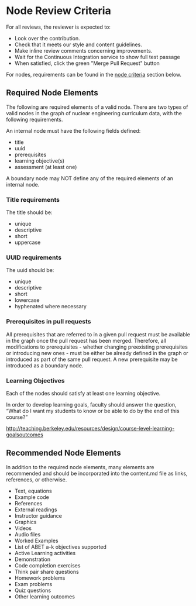 # Node Review Criteria

For all reviews, the reviewer is expected to:

- Look over the contribution.
- Check that it meets our style and content guidelines.
- Make inline review comments concerning improvements.
- Wait for the Continuous Integration service to show full test passage
- When satisfied, click the green "Merge Pull Request" button

For nodes, requirements can be found in the [node criteria](#node-criteria) 
section below.

## Required Node Elements

The following are required elements of a valid node. There are two types 
of valid nodes in the graph of nuclear engineering curriculum data, with the 
following requirements.

An internal node must have the following fields defined:
* title
* uuid
* prerequisites
* learning objective(s)
* assessment (at least one)

A boundary node may NOT define any of the required elements of an internal
node.

### Title requirements

The title should be:

- unique
- descriptive
- short
- uppercase

### UUID requirements

The uuid should be:

- unique
- descriptive
- short
- lowercase
- hyphenated where necessary


### Prerequisites in pull requests

All prerequisites that are referred to in a given pull request must be
available in the graph once the pull request has been merged.  Therefore, all
modifications to prerequisites - whether changing preexisting prerequisites
or introducing new ones - must be either be already defined in the graph or
introduced as part of the same pull request.  A new prerequisite may be
introduced as a boundary node.

### Learning Objectives

Each of the nodes should satisfy at least one learning objective.

In order to develop learning goals, faculty should answer the question, “What
do I want my students to know or be able to do by the end of this course?”

http://teaching.berkeley.edu/resources/design/course-level-learning-goalsoutcomes

## Recommended Node Elements

In addition to the required node elements, many elements are recommended and
should be incorporated into the content.md file as links, references, or
otherwise.
 
- Text, equations
- Example code
- References
- External readings
- Instructor guidance
- Graphics
- Videos
- Audio files
- Worked Examples
- List of ABET a-k objectives supported
- Active Learning activities
- Demonstration
- Code completion exercises
- Think pair share questions
- Homework problems
- Exam problems
- Quiz questions
- Other learning outcomes

